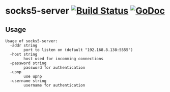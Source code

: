 # socks5-server [![Build Status](https://travis-ci.org/abdullah2993/socks5-server.svg?branch=master)](https://travis-ci.org/abdullah2993/socks5-server) [![GoDoc](https://godoc.org/github.com/abdullah2993/socks5-server/socks5?status.svg)](https://godoc.org/github.com/abdullah2993/socks5-server/socks5)

## Usage

```
Usage of socks5-server:
  -addr string
        port to listen on (default "192.168.8.138:5555")
  -host string
        host used for incomming connections
  -password string
        password for authentication
  -upnp
        use upnp
  -username string
        username for authentication
```